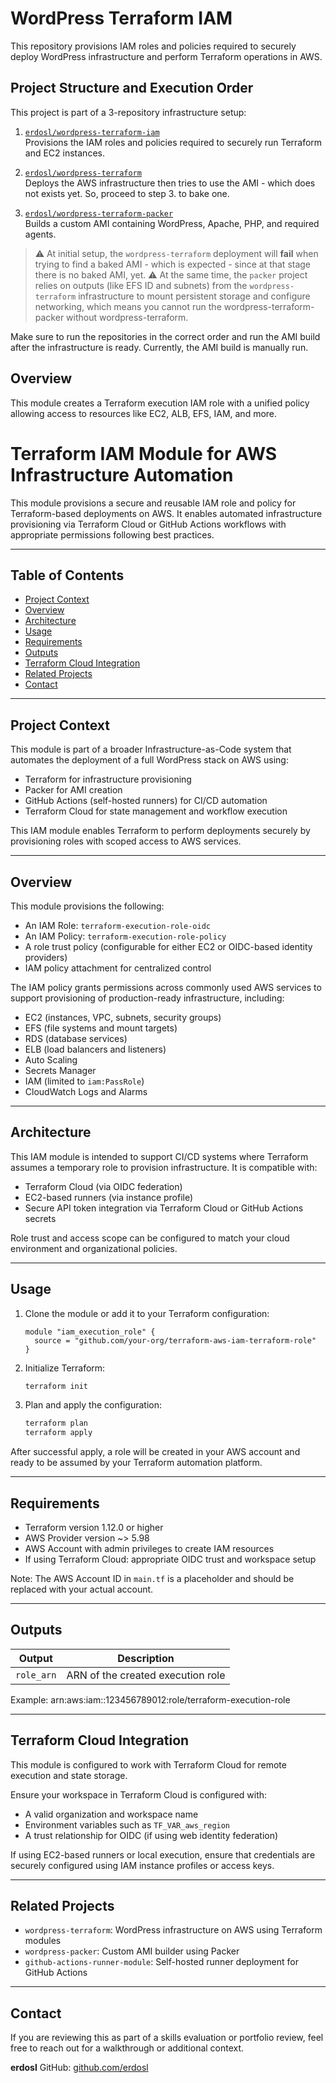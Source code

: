 # WordPress Terraform IAM

This repository provisions IAM roles and policies required to securely deploy WordPress infrastructure and perform Terraform operations in AWS.

## Project Structure and Execution Order

This project is part of a 3-repository infrastructure setup:

1. [`erdosl/wordpress-terraform-iam`](https://github.com/erdosl/wordpress-terraform-iam)  
   Provisions the IAM roles and policies required to securely run Terraform and EC2 instances.

2. [`erdosl/wordpress-terraform`](https://github.com/erdosl/wordpress-terraform)  
   Deploys the AWS infrastructure then tries to use the AMI - which does not exists yet. So, proceed to step 3. to bake one.
   
3. [`erdosl/wordpress-terraform-packer`](https://github.com/erdosl/wordpress-terraform-packer)  
   Builds a custom AMI containing WordPress, Apache, PHP, and required agents.

> ⚠️ At initial setup, the `wordpress-terraform` deployment will **fail** when trying to find a baked AMI - which is expected - since at that stage there is no baked AMI, yet.
> ⚠️ At the same time, the `packer` project relies on outputs (like EFS ID and subnets) from the `wordpress-terraform` infrastructure to mount persistent storage and configure networking, which means you cannot run the wordpress-terraform-packer without wordpress-terraform.

Make sure to run the repositories in the correct order and run the AMI build after the infrastructure is ready. Currently, the AMI build is manually run.

## Overview

This module creates a Terraform execution IAM role with a unified policy allowing access to resources like EC2, ALB, EFS, IAM, and more.


# Terraform IAM Module for AWS Infrastructure Automation

This module provisions a secure and reusable IAM role and policy for Terraform-based deployments on AWS. It enables automated infrastructure provisioning via Terraform Cloud or GitHub Actions workflows with appropriate permissions following best practices.

---

## Table of Contents

- [Project Context](#project-context)  
- [Overview](#overview)  
- [Architecture](#architecture)  
- [Usage](#usage)  
- [Requirements](#requirements)  
- [Outputs](#outputs)  
- [Terraform Cloud Integration](#terraform-cloud-integration)  
- [Related Projects](#related-projects)  
- [Contact](#contact)

---

## Project Context

This module is part of a broader Infrastructure-as-Code system that automates the deployment of a full WordPress stack on AWS using:

- Terraform for infrastructure provisioning  
- Packer for AMI creation  
- GitHub Actions (self-hosted runners) for CI/CD automation  
- Terraform Cloud for state management and workflow execution

This IAM module enables Terraform to perform deployments securely by provisioning roles with scoped access to AWS services.

---

## Overview

This module provisions the following:

- An IAM Role: `terraform-execution-role-oidc`  
- An IAM Policy: `terraform-execution-role-policy`  
- A role trust policy (configurable for either EC2 or OIDC-based identity providers)  
- IAM policy attachment for centralized control  

The IAM policy grants permissions across commonly used AWS services to support provisioning of production-ready infrastructure, including:

- EC2 (instances, VPC, subnets, security groups)  
- EFS (file systems and mount targets)  
- RDS (database services)  
- ELB (load balancers and listeners)  
- Auto Scaling  
- Secrets Manager  
- IAM (limited to `iam:PassRole`)  
- CloudWatch Logs and Alarms

---

## Architecture

This IAM module is intended to support CI/CD systems where Terraform assumes a temporary role to provision infrastructure. It is compatible with:

- Terraform Cloud (via OIDC federation)  
- EC2-based runners (via instance profile)  
- Secure API token integration via Terraform Cloud or GitHub Actions secrets  

Role trust and access scope can be configured to match your cloud environment and organizational policies.

---

## Usage

1. Clone the module or add it to your Terraform configuration:

    ```hcl
    module "iam_execution_role" {
      source = "github.com/your-org/terraform-aws-iam-terraform-role"
    }
    ```

2. Initialize Terraform:

    ```bash
    terraform init
    ```

3. Plan and apply the configuration:

    ```bash
    terraform plan
    terraform apply
    ```

After successful apply, a role will be created in your AWS account and ready to be assumed by your Terraform automation platform.

---

## Requirements

- Terraform version 1.12.0 or higher  
- AWS Provider version ~> 5.98  
- AWS Account with admin privileges to create IAM resources  
- If using Terraform Cloud: appropriate OIDC trust and workspace setup

Note: The AWS Account ID in `main.tf` is a placeholder and should be replaced with your actual account.

---

## Outputs

| Output      | Description                                  |
|-------------|----------------------------------------------|
| `role_arn`  | ARN of the created execution role            |

Example:
arn:aws:iam::123456789012:role/terraform-execution-role


---

## Terraform Cloud Integration

This module is configured to work with Terraform Cloud for remote execution and state storage.

Ensure your workspace in Terraform Cloud is configured with:

- A valid organization and workspace name  
- Environment variables such as `TF_VAR_aws_region`  
- A trust relationship for OIDC (if using web identity federation)  

If using EC2-based runners or local execution, ensure that credentials are securely configured using IAM instance profiles or access keys.

---

## Related Projects

- `wordpress-terraform`: WordPress infrastructure on AWS using Terraform modules  
- `wordpress-packer`: Custom AMI builder using Packer  
- `github-actions-runner-module`: Self-hosted runner deployment for GitHub Actions  

---

## Contact

If you are reviewing this as part of a skills evaluation or portfolio review, feel free to reach out for a walkthrough or additional context.

**erdosl**
GitHub: [github.com/erdosl](https://github.com/erdosl)  

